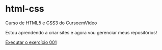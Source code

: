 # html-css
 Curso de HTML5 e CSS3 do CursoemVideo

Estou aprendendo a criar sites e agora vou gerenciar meus repositórios!

<a href="https://estudoweb.github.io/html-css/M%C3%93DULO%201/exerc%C3%ADcios/ex001/index.html">Executar o exercício 001</a>